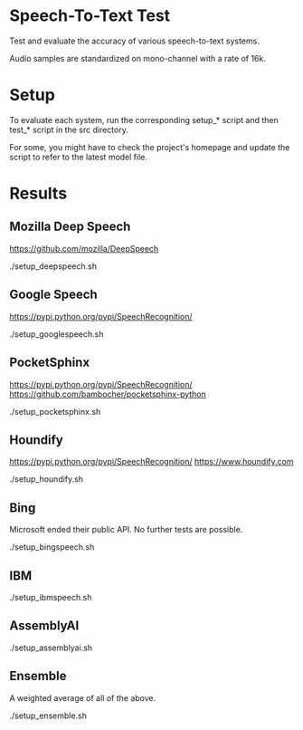 Speech-To-Text Test
===================

Test and evaluate the accuracy of various speech-to-text systems.

Audio samples are standardized on mono-channel with a rate of 16k.

# Setup

To evaluate each system, run the corresponding setup_* script and then test_* script in the src directory.

For some, you might have to check the project's homepage and update the script to refer to the latest model file.

# Results

Mozilla Deep Speech
-------------------

https://github.com/mozilla/DeepSpeech

./setup_deepspeech.sh

Google Speech
-------------

https://pypi.python.org/pypi/SpeechRecognition/

./setup_googlespeech.sh

PocketSphinx
------------

https://pypi.python.org/pypi/SpeechRecognition/
https://github.com/bambocher/pocketsphinx-python

./setup_pocketsphinx.sh

Houndify
--------

https://pypi.python.org/pypi/SpeechRecognition/
https://www.houndify.com

./setup_houndify.sh

Bing
----

Microsoft ended their public API. No further tests are possible.

./setup_bingspeech.sh

IBM
---

./setup_ibmspeech.sh

AssemblyAI
----------

./setup_assemblyai.sh

Ensemble
--------

A weighted average of all of the above.

./setup_ensemble.sh
